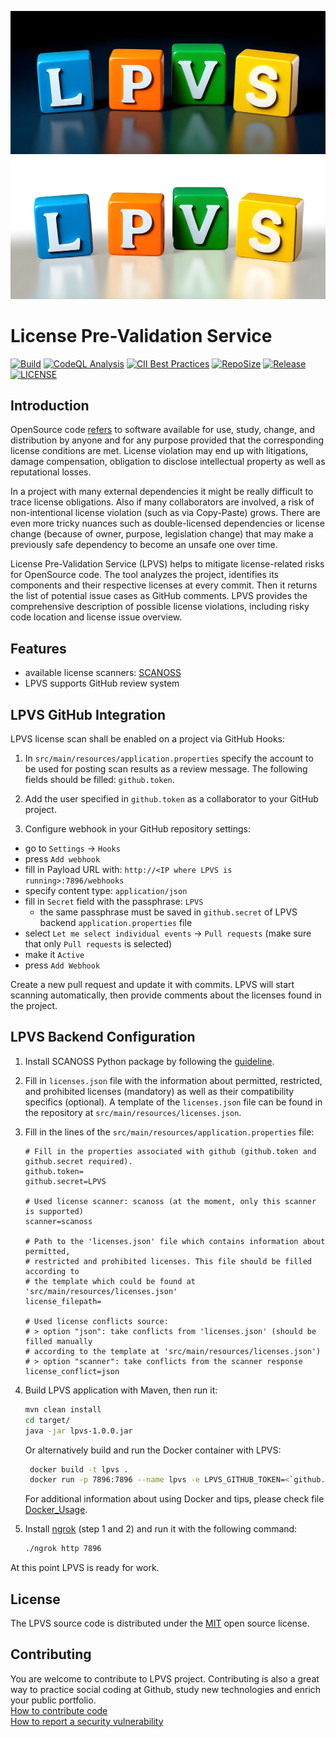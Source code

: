 ![Logo for dark mode](doc/lpvs-dark.png#gh-dark-mode-only)
![Logo for light mode](doc/lpvs-light.png#gh-light-mode-only)

# License Pre-Validation Service

[![Build](https://github.com/samsung/lpvs/workflows/Build/badge.svg)](https://github.com/samsung/lpvs/actions?query=workflow%3ABuild)
[![CodeQL Analysis](https://github.com/Samsung/LPVS/workflows/CodeQL%20Analysis/badge.svg)](https://github.com/Samsung/LPVS/actions?query=workflow%3A%22CodeQL+Analysis%22)
[![CII Best Practices](https://bestpractices.coreinfrastructure.org/projects/6309/badge)](https://bestpractices.coreinfrastructure.org/projects/6309)
[![RepoSize](https://img.shields.io/github/repo-size/samsung/lpvs.svg)](https://github.com/Samsung/LPVS)
[![Release](https://img.shields.io/github/v/release/samsung/lpvs.svg)](https://github.com/Samsung/LPVS/releases)
[![LICENSE](https://img.shields.io/github/license/samsung/lpvs.svg)](https://github.com/Samsung/LPVS/blob/main/LICENSE)

## Introduction
OpenSource code [refers](https://en.wikipedia.org/wiki/Open-source_software) to software available for use, study, change, and distribution by anyone and for any purpose provided that the corresponding license conditions are met. License violation may end up with litigations, damage compensation, obligation to disclose intellectual property as well as reputational losses. 

In a project with many external dependencies it might be really difficult to trace license obligations. Also if many collaborators are involved, a risk of non-intentional license violation (such as via Copy-Paste) grows. There are even more tricky nuances such as double-licensed dependencies or license change (because of owner, purpose, legislation change) that may make a previously safe dependency to become an unsafe one over time.

License Pre-Validation Service (LPVS) helps to mitigate license-related risks for OpenSource code. The tool analyzes the project, identifies its components and their respective licenses at every commit. Then it returns the list of potential issue cases as GitHub comments. LPVS provides the comprehensive description of possible license violations, including  risky code location and license issue overview.

## Features

- available license scanners: [SCANOSS](https://www.scanoss.com)
- LPVS supports GitHub review system

## LPVS GitHub Integration

LPVS license scan shall be enabled on a project via GitHub Hooks:

1. In `src/main/resources/application.properties` specify the account to be used for posting scan results as a review message. The following fields should be filled: `github.token`.

2. Add the user specified in `github.token` as a collaborator to your GitHub project.

3. Configure webhook in your GitHub repository settings:
- go to `Settings` -> `Hooks`
- press `Add webhook`
- fill in Payload URL with: `http://<IP where LPVS is running>:7896/webhooks`
- specify content type: `application/json`
- fill in `Secret` field with the passphrase: `LPVS`
  - the same passphrase must be saved in `github.secret` of LPVS backend `application.properties` file
- select `Let me select individual events` -> `Pull requests` (make sure that only `Pull requests` is selected)
- make it `Active`
- press `Add Webhook`
    
Create a new pull request and update it with commits. 
LPVS will start scanning automatically, then provide comments about the licenses found in the project. 

## LPVS Backend Configuration

1. Install SCANOSS Python package by following the [guideline](https://github.com/scanoss/scanoss.py#installation).

2. Fill in `licenses.json` file with the information about permitted, restricted, and prohibited licenses (mandatory) as well as their compatibility specifics (optional). 
A template of the `licenses.json` file can be found in the repository at `src/main/resources/licenses.json`.

3. Fill in the lines of the `src/main/resources/application.properties` file:
    ```text
   # Fill in the properties associated with github (github.token and github.secret required).
   github.token=
   github.secret=LPVS

   # Used license scanner: scanoss (at the moment, only this scanner is supported)
    scanner=scanoss

   # Path to the 'licenses.json' file which contains information about permitted,
   # restricted and prohibited licenses. This file should be filled according to
   # the template which could be found at 'src/main/resources/licenses.json'
    license_filepath=

   # Used license conflicts source:
   # > option "json": take conflicts from 'licenses.json' (should be filled manually
   # according to the template at 'src/main/resources/licenses.json')
   # > option "scanner": take conflicts from the scanner response
    license_conflict=json
    ```

4. Build LPVS application with Maven, then run it:
    ```bash
    mvn clean install
    cd target/
    java -jar lpvs-1.0.0.jar
    ```

   Or alternatively build and run the Docker container with LPVS:
   ```bash
    docker build -t lpvs .
    docker run -p 7896:7896 --name lpvs -e LPVS_GITHUB_TOKEN=<`github.token`> lpvs:latest
    ```
    For additional information about using Docker and tips, please check file [Docker_Usage](.github/Docker_Usage.md).
    
5. Install [ngrok](https://dashboard.ngrok.com/get-started) (step 1 and 2) and run it with the following command:
    ```bash
    ./ngrok http 7896 
    ```    
At this point LPVS is ready for work.   

## License

The LPVS source code is distributed under the [MIT](https://opensource.org/licenses/MIT) open source license.

## Contributing

You are welcome to contribute to LPVS project. 
Contributing is also a great way to practice social coding at Github, study new technologies and enrich your public portfolio.  
[How to contribute code](.github/CONTRIBUTING.md)  
[How to report a security vulnerability](.github/SECURITY.md)  
